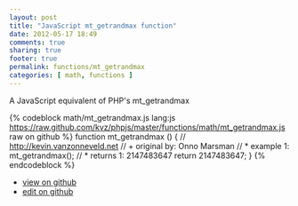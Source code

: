 ```yaml
---
layout: post
title: "JavaScript mt_getrandmax function"
date: 2012-05-17 18:49
comments: true
sharing: true
footer: true
permalink: functions/mt_getrandmax
categories: [ math, functions ]
---
```

A JavaScript equivalent of PHP's mt_getrandmax
<!-- more -->
{% codeblock math/mt_getrandmax.js lang:js https://raw.github.com/kvz/phpjs/master/functions/math/mt_getrandmax.js raw on github %}
function mt_getrandmax () {
    // http://kevin.vanzonneveld.net
    // +   original by: Onno Marsman
    // *     example 1: mt_getrandmax();
    // *     returns 1: 2147483647
    return 2147483647;
}
{% endcodeblock %}
<ul>
 <li><a href="https://github.com/kvz/phpjs/blob/master/functions/math/mt_getrandmax.js">view on github</a></li>
 <li><a href="https://github.com/kvz/phpjs/edit/master/functions/math/mt_getrandmax.js">edit on github</a></li>
</ul>

